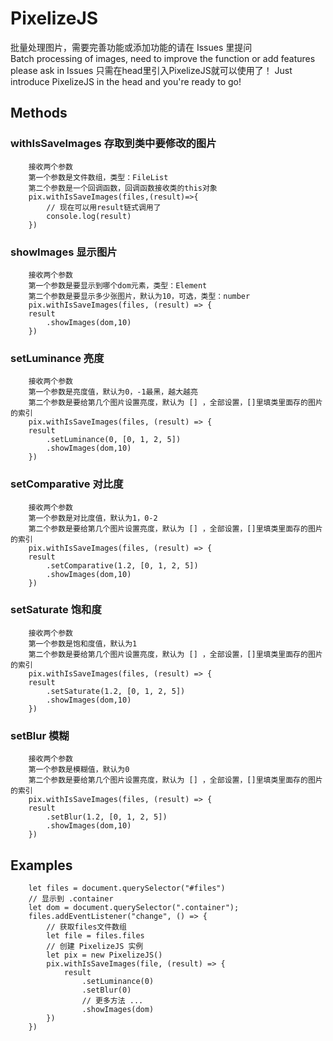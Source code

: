 # PixelizeJS
批量处理图片，需要完善功能或添加功能的请在 Issues 里提问<br>
Batch processing of images, need to improve the function or add features please ask in Issues
只需在head里引入PixelizeJS就可以使用了！
Just introduce PixelizeJS in the head and you're ready to go!
<script src="./js/PixelizeJS.js"></script>
## Methods
### withIsSaveImages 存取到类中要修改的图片
        接收两个参数
        第一个参数是文件数组，类型：FileList
        第二个参数是一个回调函数，回调函数接收类的this对象
        pix.withIsSaveImages(files,(result)=>{
            // 现在可以用result链式调用了
            console.log(result)
        })
### showImages 显示图片
        接收两个参数
        第一个参数是要显示到哪个dom元素，类型：Element
        第二个参数是要显示多少张图片，默认为10，可选，类型：number
        pix.withIsSaveImages(files, (result) => {
        result
            .showImages(dom,10)
        })
### setLuminance 亮度
        接收两个参数
        第一个参数是亮度值，默认为0，-1最黑，越大越亮
        第二个参数是要给第几个图片设置亮度，默认为 [] ，全部设置，[]里填类里面存的图片的索引
        pix.withIsSaveImages(files, (result) => {
        result
            .setLuminance(0, [0, 1, 2, 5])
            .showImages(dom,10)
        })
### setComparative 对比度
        接收两个参数
        第一个参数是对比度值，默认为1，0-2 
        第二个参数是要给第几个图片设置亮度，默认为 [] ，全部设置，[]里填类里面存的图片的索引
        pix.withIsSaveImages(files, (result) => {
        result
            .setComparative(1.2, [0, 1, 2, 5])
            .showImages(dom,10)
        })
### setSaturate 饱和度
        接收两个参数
        第一个参数是饱和度值，默认为1
        第二个参数是要给第几个图片设置亮度，默认为 [] ，全部设置，[]里填类里面存的图片的索引
        pix.withIsSaveImages(files, (result) => {
        result
            .setSaturate(1.2, [0, 1, 2, 5])
            .showImages(dom,10)
        })
### setBlur 模糊
        接收两个参数
        第一个参数是模糊值，默认为0
        第二个参数是要给第几个图片设置亮度，默认为 [] ，全部设置，[]里填类里面存的图片的索引
        pix.withIsSaveImages(files, (result) => {
        result
            .setBlur(1.2, [0, 1, 2, 5])
            .showImages(dom,10)
        })
## Examples
        let files = document.querySelector("#files")
        // 显示到 .container
        let dom = document.querySelector(".container");
        files.addEventListener("change", () => {
            // 获取files文件数组
            let file = files.files
            // 创建 PixelizeJS 实例
            let pix = new PixelizeJS()
            pix.withIsSaveImages(file, (result) => {
                result
                    .setLuminance(0)
                    .setBlur(0)
                    // 更多方法 ...
                    .showImages(dom)
            })
        })
